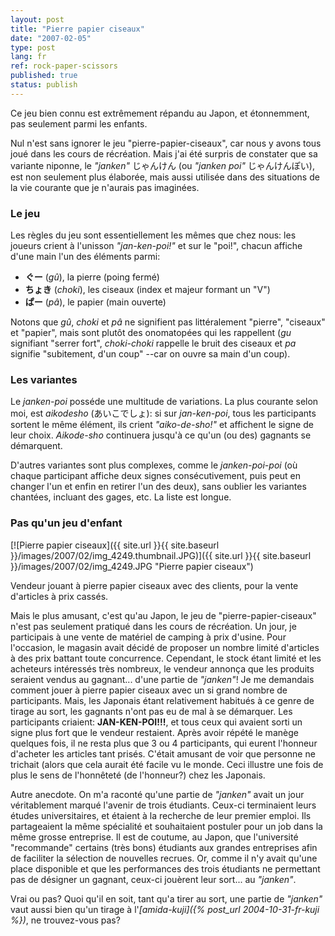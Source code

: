 ```yaml
---
layout: post
title: "Pierre papier ciseaux"
date: "2007-02-05"
type: post
lang: fr
ref: rock-paper-scissors
published: true
status: publish
---
```




Ce jeu bien connu est extrêmement répandu au Japon, et étonnemment, pas seulement parmi les enfants.

 

Nul n'est sans ignorer le jeu "pierre-papier-ciseaux", car nous y avons tous joué dans les cours de récréation. Mais j'ai été surpris de constater que sa variante niponne, le _"janken"_ じゃんけん (ou _"janken poi"_ じゃんけんぽい), est non seulement plus élaborée, mais aussi utilisée dans des situations de la vie courante que je n'aurais pas imaginées.

### Le jeu

Les règles du jeu sont essentiellement les mêmes que chez nous: les joueurs crient à l'unisson _"jan-ken-poi!"_ et sur le "poi!", chacun affiche d'une main l'un des éléments parmi:

- **ぐー** (_gû_), la pierre (poing fermé)
- **ちょき** (_choki_), les ciseaux (index et majeur formant un "V")
- **ぱー** (_pâ_), le papier (main ouverte)

Notons que _gû_, _choki_ et _pâ_ ne signifient pas littéralement "pierre", "ciseaux" et "papier", mais sont plutôt des onomatopées qui les rappellent (_gu_ signifiant "serrer fort", _choki-choki_ rappelle le bruit des ciseaux et _pa_ signifie "subitement, d'un coup" --car on ouvre sa main d'un coup).

### Les variantes

Le _janken-poi_ posséde une multitude de variations. La plus courante selon moi, est _aikodesho_ (あいこでしょ): si sur _jan-ken-poi_, tous les participants sortent le même élément, ils crient _"aiko-de-sho!"_ et affichent le signe de leur choix. _Aikode-sho_ continuera jusqu'à ce qu'un (ou des) gagnants se démarquent.

D'autres variantes sont plus complexes, comme le _janken-poi-poi_ (où chaque participant affiche deux signes consécutivement, puis peut en changer l'un et enfin en retirer l'un des deux), sans oublier les variantes chantées, incluant des gages, etc. La liste est longue.

### Pas qu'un jeu d'enfant

[![Pierre papier ciseaux]({{ site.url }}{{ site.baseurl }}/images/2007/02/img_4249.thumbnail.JPG)]({{ site.url }}{{ site.baseurl }}/images/2007/02/img_4249.JPG "Pierre papier ciseaux")

Vendeur jouant à pierre papier ciseaux avec des clients, pour la vente d'articles à prix cassés.

Mais le plus amusant, c'est qu'au Japon, le jeu de "pierre-papier-ciseaux" n'est pas seulement pratiqué dans les cours de récréation. Un jour, je participais à une vente de matériel de camping à prix d'usine. Pour l'occasion, le magasin avait décidé de proposer un nombre limité d'articles à des prix battant toute concurrence. Cependant, le stock étant limité et les acheteurs intéressés très nombreux, le vendeur annonça que les produits seraient vendus au gagnant... d'une partie de _"janken"_! Je me demandais comment jouer à pierre papier ciseaux avec un si grand nombre de participants. Mais, les Japonais étant relativement habitués à ce genre de tirage au sort, les gagnants n'ont pas eu de mal à se démarquer. Les participants criaient: **JAN-KEN-POI!!!**, et tous ceux qui avaient sorti un signe plus fort que le vendeur restaient. Après avoir répété le manège quelques fois, il ne resta plus que 3 ou 4 participants, qui eurent l'honneur d'acheter les articles tant prisés. C'était amusant de voir que personne ne trichait (alors que cela aurait été facile vu le monde. Ceci illustre une fois de plus le sens de l'honnêteté (de l'honneur?) chez les Japonais.

Autre anecdote. On m'a raconté qu'une partie de _"janken"_ avait un jour véritablement marqué l'avenir de trois étudiants. Ceux-ci terminaient leurs études universitaires, et étaient à la recherche de leur premier emploi. Ils partageaient la même spécialité et souhaitaient postuler pour un job dans la même grosse entreprise. Il est de coutume, au Japon, que l'université "recommande" certains (très bons) étudiants aux grandes entreprises afin de faciliter la sélection de nouvelles recrues. Or, comme il n'y avait qu'une place disponible et que les performances des trois étudiants ne permettant pas de désigner un gagnant, ceux-ci jouèrent leur sort... au _"janken"_.

Vrai ou pas? Quoi qu'il en soit, tant qu'a tirer au sort, une partie de _"janken"_ vaut aussi bien qu'un tirage à l'_[amida-kuji]({% post_url 2004-10-31-fr-kuji %})_, ne trouvez-vous pas?



